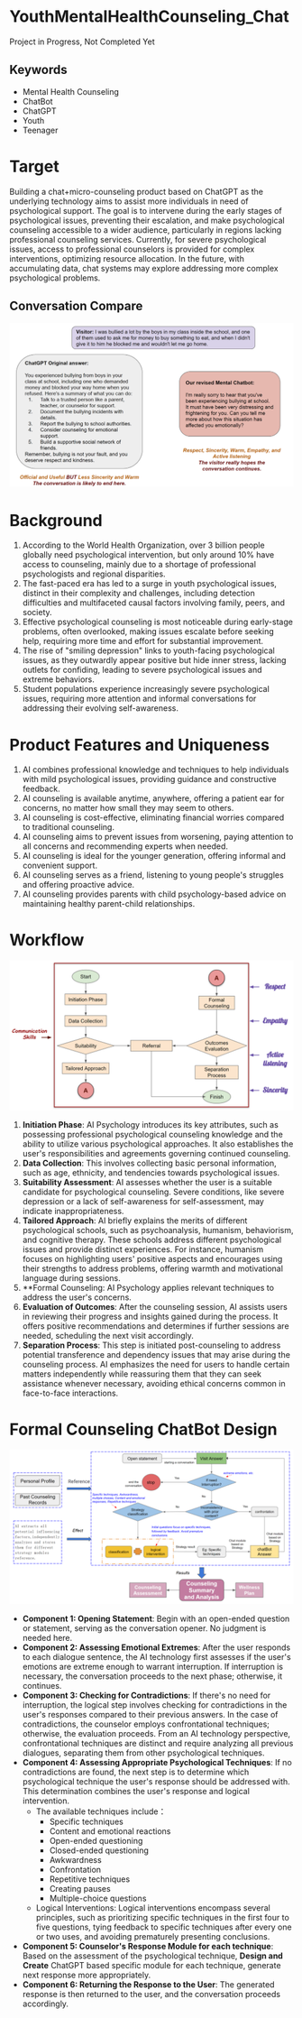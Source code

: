 # YouthMentalHealthCounseling_Chat

Project in Progress, Not Completed Yet
## Keywords
- Mental Health Counseling
- ChatBot
- ChatGPT
- Youth
- Teenager
# Target

Building a chat+micro-counseling product based on ChatGPT as the underlying technology aims to assist more individuals in need of psychological support. The goal is to intervene during the early stages of psychological issues, preventing their escalation, and make psychological counseling accessible to a wider audience, particularly in regions lacking professional counseling services. Currently, for severe psychological issues, access to professional counselors is provided for complex interventions, optimizing resource allocation. In the future, with accumulating data, chat systems may explore addressing more complex psychological problems.

## Conversation Compare
![conversation compare between original ChatGPT and our revised mental version](img/conversation_compare.png)

# Background
1. According to the World Health Organization, over 3 billion people globally need psychological intervention, but only around 10% have access to counseling, mainly due to a shortage of professional psychologists and regional disparities.
2. The fast-paced era has led to a surge in youth psychological issues, distinct in their complexity and challenges, including detection difficulties and multifaceted causal factors involving family, peers, and society.
3. Effective psychological counseling is most noticeable during early-stage problems, often overlooked, making issues escalate before seeking help, requiring more time and effort for substantial improvement.
4. The rise of "smiling depression" links to youth-facing psychological issues, as they outwardly appear positive but hide inner stress, lacking outlets for confiding, leading to severe psychological issues and extreme behaviors.
5. Student populations experience increasingly severe psychological issues, requiring more attention and informal conversations for addressing their evolving self-awareness.

# Product Features and Uniqueness
1. AI combines professional knowledge and techniques to help individuals with mild psychological issues, providing guidance and constructive feedback.
2. AI counseling is available anytime, anywhere, offering a patient ear for concerns, no matter how small they may seem to others.
3. AI counseling is cost-effective, eliminating financial worries compared to traditional counseling.
4. AI counseling aims to prevent issues from worsening, paying attention to all concerns and recommending experts when needed.
5. AI counseling is ideal for the younger generation, offering informal and convenient support.
6. AI counseling serves as a friend, listening to young people's struggles and offering proactive advice.
7. AI counseling provides parents with child psychology-based advice on maintaining healthy parent-child relationships.

# Workflow
![Work flow](img/workflow.png)
1. **Initiation Phase**: AI Psychology introduces its key attributes, such as possessing professional psychological counseling knowledge and the ability to utilize various psychological approaches. It also establishes the user's responsibilities and agreements governing continued counseling.
2. **Data Collection**: This involves collecting basic personal information, such as age, ethnicity, and tendencies towards psychological issues.
3. **Suitability Assessment**: AI assesses whether the user is a suitable candidate for psychological counseling. Severe conditions, like severe depression or a lack of self-awareness for self-assessment, may indicate inappropriateness.
4. **Tailored Approach**: AI briefly explains the merits of different psychological schools, such as psychoanalysis, humanism, behaviorism, and cognitive therapy. These schools address different psychological issues and provide distinct experiences. For instance, humanism focuses on highlighting users' positive aspects and encourages using their strengths to address problems, offering warmth and motivational language during sessions.
5. **Formal Counseling: AI Psychology applies relevant techniques to address the user's concerns.
6. **Evaluation of Outcomes**: After the counseling session, AI assists users in reviewing their progress and insights gained during the process. It offers positive recommendations and determines if further sessions are needed, scheduling the next visit accordingly.
7. **Separation Process**: This step is initiated post-counseling to address potential transference and dependency issues that may arise during the counseling process. AI emphasizes the need for users to handle certain matters independently while reassuring them that they can seek assistance whenever necessary, avoiding ethical concerns common in face-to-face interactions.


# Formal Counseling ChatBot Design
![ChatBot Design](img/Formal_Counseling_Design.png)
-  **Component 1: Opening Statement**: Begin with an open-ended question or statement, serving as the conversation opener. No judgment is needed here.
-  **Component 2: Assessing Emotional Extremes**: After the user responds to each dialogue sentence, the AI technology first assesses if the user's emotions are extreme enough to warrant interruption. If interruption is necessary, the conversation proceeds to the next phase; otherwise, it continues.
-  **Component 3: Checking for Contradictions**: If there's no need for interruption, the logical step involves checking for contradictions in the user's responses compared to their previous answers. In the case of contradictions, the counselor employs confrontational techniques; otherwise, the evaluation proceeds. From an AI technology perspective, confrontational techniques are distinct and require analyzing all previous dialogues, separating them from other psychological techniques.
-  **Component 4: Assessing Appropriate Psychological Techniques**: If no contradictions are found, the next step is to determine which psychological technique the user's response should be addressed with. This determination combines the user's response and logical intervention.
   + The available techniques include：
      - Specific techniques
      - Content and emotional reactions
      - Open-ended questioning
      - Closed-ended questioning
      - Awkwardness
      - Confrontation
      - Repetitive techniques
      - Creating pauses
      - Multiple-choice questions
   + Logical Interventions: Logical interventions encompass several principles, such as prioritizing specific techniques in the first four to five questions, tying feedback to specific techniques after every one or two uses, and avoiding prematurely presenting conclusions.
-  **Component 5: Counselor's Response Module for each technique**: Based on the assessment of the psychological technique, **Design and Create** ChatGPT based specific module for each technique, generate next response more appropriately.
-  **Component 6: Returning the Response to the User**: The generated response is then returned to the user, and the conversation proceeds accordingly.
